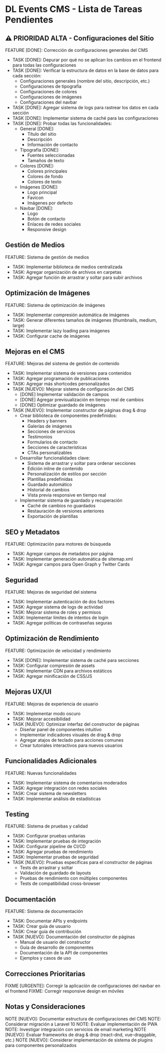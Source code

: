 # DL Events CMS - Lista de Tareas Pendientes

## ⚠️ PRIORIDAD ALTA - Configuraciones del Sitio
FEATURE [DONE]: Corrección de configuraciones generales del CMS
  - TASK [DONE]: Depurar por qué no se aplican los cambios en el frontend para todas las configuraciones
  - TASK [DONE]: Verificar la estructura de datos en la base de datos para cada sección:
    * Configuraciones generales (nombre del sitio, descripción, etc.)
    * Configuraciones de tipografía
    * Configuraciones de colores
    * Configuraciones de imágenes
    * Configuraciones del navbar
  - TASK [DONE]: Agregar sistema de logs para rastrear los datos en cada sección
  - TASK [DONE]: Implementar sistema de caché para las configuraciones
  - TASK [DONE]: Probar todas las funcionalidades:
    * General [DONE]:
      - Título del sitio
      - Descripción
      - Información de contacto
    * Tipografía [DONE]:
      - Fuentes seleccionadas
      - Tamaños de texto
    * Colores [DONE]:
      - Colores principales
      - Colores de fondo
      - Colores de texto
    * Imágenes [DONE]:
      - Logo principal
      - Favicon
      - Imágenes por defecto
    * Navbar [DONE]:
      - Logo
      - Botón de contacto
      - Enlaces de redes sociales
      - Responsive design

## Gestión de Medios
FEATURE: Sistema de gestión de medios
  - TASK: Implementar biblioteca de medios centralizada
  - TASK: Agregar organización de archivos en carpetas
  - TASK: Agregar función de arrastrar y soltar para subir archivos

## Optimización de Imágenes
FEATURE: Sistema de optimización de imágenes
  - TASK: Implementar compresión automática de imágenes
  - TASK: Generar diferentes tamaños de imágenes (thumbnails, medium, large)
  - TASK: Implementar lazy loading para imágenes
  - TASK: Configurar cache de imágenes

## Mejoras en el CMS
FEATURE: Mejoras del sistema de gestión de contenido
  - TASK: Implementar sistema de versiones para contenidos
  - TASK: Agregar programación de publicaciones
  - TASK: Agregar más shortcodes personalizados
  - TASK [NUEVO]: Mejorar sistema de configuración del CMS
    * [DONE] Implementar validación de campos
    * [DONE] Agregar previsualización en tiempo real de cambios
    * [DONE] Optimizar guardado de imágenes
  - TASK [NUEVO]: Implementar constructor de páginas drag & drop
    * Crear biblioteca de componentes predefinidos:
      - Headers y banners
      - Galerías de imágenes
      - Secciones de servicios
      - Testimonios
      - Formularios de contacto
      - Secciones de características
      - CTAs personalizables
    * Desarrollar funcionalidades clave:
      - Sistema de arrastrar y soltar para ordenar secciones
      - Edición inline de contenido
      - Personalización de estilos por sección
      - Plantillas predefinidas
      - Guardado automático
      - Historial de cambios
      - Vista previa responsive en tiempo real
    * Implementar sistema de guardado y recuperación
      - Caché de cambios no guardados
      - Restauración de versiones anteriores
      - Exportación de plantillas

## SEO y Metadatos
FEATURE: Optimización para motores de búsqueda
  - TASK: Agregar campos de metadatos por página
  - TASK: Implementar generación automática de sitemap.xml
  - TASK: Agregar campos para Open Graph y Twitter Cards

## Seguridad
FEATURE: Mejoras de seguridad del sistema
  - TASK: Implementar autenticación de dos factores
  - TASK: Agregar sistema de logs de actividad
  - TASK: Mejorar sistema de roles y permisos
  - TASK: Implementar límites de intentos de login
  - TASK: Agregar políticas de contraseñas seguras

## Optimización de Rendimiento
FEATURE: Optimización de velocidad y rendimiento
  - TASK [DONE]: Implementar sistema de caché para secciones
  - TASK: Configurar compresión de assets
  - TASK: Implementar CDN para archivos estáticos
  - TASK: Agregar minificación de CSS/JS

## Mejoras UX/UI
FEATURE: Mejoras de experiencia de usuario
  - TASK: Implementar modo oscuro
  - TASK: Mejorar accesibilidad
  - TASK [NUEVO]: Optimizar interfaz del constructor de páginas
    * Diseñar panel de componentes intuitivo
    * Implementar indicadores visuales de drag & drop
    * Agregar atajos de teclado para acciones comunes
    * Crear tutoriales interactivos para nuevos usuarios

## Funcionalidades Adicionales
FEATURE: Nuevas funcionalidades
  - TASK: Implementar sistema de comentarios moderados
  - TASK: Agregar integración con redes sociales
  - TASK: Crear sistema de newsletters
  - TASK: Implementar análisis de estadísticas

## Testing
FEATURE: Sistema de pruebas y calidad
  - TASK: Configurar pruebas unitarias
  - TASK: Implementar pruebas de integración
  - TASK: Configurar pipeline de CI/CD
  - TASK: Agregar pruebas de rendimiento
  - TASK: Implementar pruebas de seguridad
  - TASK [NUEVO]: Pruebas específicas para el constructor de páginas
    * Tests de arrastrar y soltar
    * Validación de guardado de layouts
    * Pruebas de rendimiento con múltiples componentes
    * Tests de compatibilidad cross-browser

## Documentación
FEATURE: Sistema de documentación
  - TASK: Documentar APIs y endpoints
  - TASK: Crear guía de usuario
  - TASK: Crear guía de contribución
  - TASK [NUEVO]: Documentación del constructor de páginas
    * Manual de usuario del constructor
    * Guía de desarrollo de componentes
    * Documentación de la API de componentes
    * Ejemplos y casos de uso

## Correcciones Prioritarias
FIXME [URGENTE]: Corregir la aplicación de configuraciones del navbar en el frontend
FIXME: Corregir responsive design en móviles

## Notas y Consideraciones
NOTE [NUEVO]: Documentar estructura de configuraciones del CMS
NOTE: Considerar migración a Laravel 10
NOTE: Evaluar implementación de PWA
NOTE: Investigar integración con servicios de email marketing
NOTE [NUEVO]: Evaluar frameworks de drag & drop (react-dnd, vue-draggable, etc.)
NOTE [NUEVO]: Considerar implementación de sistema de plugins para componentes personalizados
